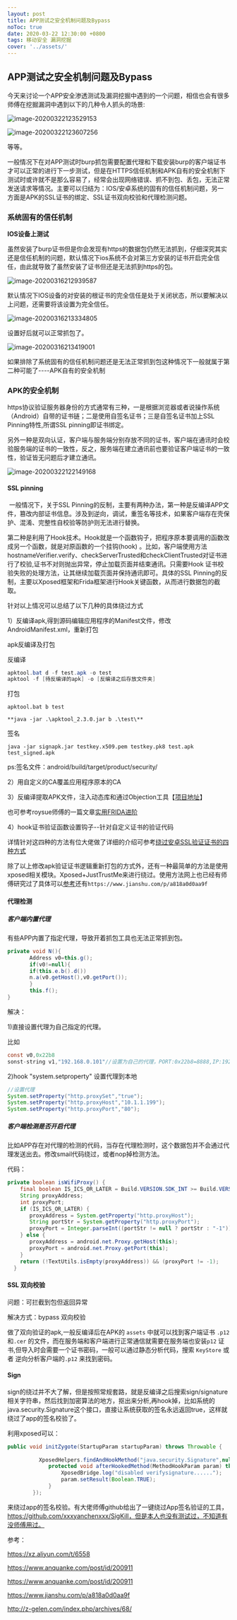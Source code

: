 ```yaml
---
layout: post
title: APP测试之安全机制问题及Bypass
noToc: true
date: 2020-03-22 12:30:00 +0800
tags: 移动安全 漏洞挖掘
cover: '../assets/' 
---
```


##  APP测试之安全机制问题及Bypass

今天来讨论一个APP安全渗透测试及漏洞挖掘中遇到的一个问题，相信也会有很多师傅在挖掘漏洞中遇到以下的几种令人抓头的场景:

![image-20200322123529153]({{site.baseurl}}/assets/images/app-burp/1.png)

![image-20200322123607256]({{site.baseurl}}/assets/images/app-burp/6.png)

等等。

一般情况下在对APP测试时burp抓包需要配置代理和下载安装burp的客户端证书才可以正常的进行下一步测试，但是在HTTPS信任机制和APK自有的安全机制下测试时或许就不是那么容易了，经常会出现网络错误、抓不到包、丢包，无法正常发送请求等情况。主要可以归结为：IOS/安卓系统的固有的信任机制问题，另一方面是APK的SSL证书的绑定、SSL证书双向校验和代理检测问题。

### 系统固有的信任机制

**IOS设备上测试**

虽然安装了burp证书但是你会发现有https的数据包仍然无法抓到，仔细深究其实还是信任机制的问题，默认情况下ios系统不会对第三方安装的证书开启完全信任，由此就导致了虽然安装了证书但还是无法抓到https的包。

![image-20200316212939587]({{site.baseurl}}/assets/images/app-burp/2.png)

默认情况下IOS设备的对安装的根证书的完全信任是处于关闭状态，所以要解决以上问题，还需要将该设置为完全信任。

![image-20200316213334805]({{site.baseurl}}/assets/images/app-burp/3.png)

设置好后就可以正常抓包了。

![image-20200316213419001]({{site.baseurl}}/assets/images/app-burp/4.png)



如果排除了系统固有的信任机制问题还是无法正常抓到包这种情况下一般就属于第二种可能了----APK自有的安全机制

### APK的安全机制

https协议验证服务器身份的方式通常有三种，一是根据浏览器或者说操作系统（Android）自带的证书链；二是使用自签名证书；三是自签名证书加上SSL Pinning特性,所谓SSL pinning即证书绑定。

另外一种是双向认证，客户端与服务端分别存放不同的证书，客户端在通讯时会校验服务端的证书的一致性，反之，服务端在建立通讯前也要验证客户端证书的一致性，验证皆无问题后才建立通讯。



![image-20200322122149168]({{site.baseurl}}/assets/images/app-burp/5.png)

#### SSL pinning

​      一般情况下，关于SSL Pinning的反制，主要有两种办法，第一种是反编译APP文件，篡改内部证书信息。涉及到逆向，调试，重签名等技术，如果客户端存在壳保护、混淆、完整性自校验等防护则无法进行替换。

​      第二种是利用了Hook技术。Hook就是一个函数钩子，把程序原本要调用的函数改成另一个函数，就是对原函数的一个挂钩(hook) 。比如，客户端使用方法hostnameVerifier.verify、checkServerTrusted和checkClientTrusted对证书进行了校验,证书不对则抛出异常，停止加载页面并结束通讯。只需要Hook 证书校验失败的处理方法，让其继续加载页面并保持通讯即可。具体的SSL Pinning的反制，主要以Xposed框架和Frida框架进行Hook关键函数，从而进行数据包的截取。

针对以上情况可以总结了以下几种的具体绕过方式

1）反编译apk,得到源码编辑应用程序的Manifest文件，修改 AndroidManifest.xml，重新打包

apk反编译及打包

反编译

```java
apktool.bat d -f test.apk -o test   
apktool -f [待反编译的apk] -o [反编译之后存放文件夹]
```

打包

`apktool.bat b test`

`**java -jar .\apktool_2.3.0.jar b .\test\**`

签名

`java -jar signapk.jar testkey.x509.pem testkey.pk8 test.apk test_signed.apk `

ps:签名文件：android/build/target/product/security/

2）用自定义的CA覆盖应用程序原本的CA

3）反编译提取APK文件，注入动态库和通过Objection工具【[项目地址](https://github.com/sensepost/objection)】

也可参考roysue师傅的一篇文章[实用FRIDA进阶](https://www.anquanke.com/member/131652)[](https://www.anquanke.com/post/id/197670)

4）hook证书验证函数设置钩子--针对自定义证书的验证代码

详情针对这四种的方法有位大佬做了详细的介绍可参考[绕过安卓SSL验证证书的四种方式](https://www.freebuf.com/articles/terminal/161472.html)

除了以上修改apk验证证书逻辑重新打包的方式外，还有一种最简单的方法是使用xposed相关模块。Xposed+JustTrustMe来进行绕过。使用方法网上也已经有师傅研究过了具体可以[参考](https://xz.aliyun.com/t/6558)还有`https://www.jianshu.com/p/a818a0d0aa9f`

#### 代理检测

##### 客户端内置代理

有些APP内置了指定代理，导致开着抓包工具也无法正常抓到包。

```java
private void N(){
       Address v0=this.g();
       if(v0!=null){
       if(this.e.b().d())
       n.a(v0.getHost(),v0.getPort());
       }
       this.f();
}
```

解决：

1)直接设置代理为自己指定的代理。

比如

```java
const v0,0x22b8
sonst-string v1,"192.168.0.101"//设置为自己的代理，PORT:0x22b8=8888,IP:192.168.0.101
```



2)hook "system.setproperty" 设置代理到本地

```java
//设置代理
System.setProperty("http.proxySet","true");
System.setProperty("http.proxyHost","10.1.1.199");
System.setProperty("http.proxyPort","80");
```

##### 客户端检测是否开启代理

比如APP存在对代理的检测的代码，当存在代理检测时，这个数据包并不会通过代理发送出去。修改smail代码绕过，或者nop掉检测方法。

代码：

```java
private boolean isWifiProxy() {
    final boolean IS_ICS_OR_LATER = Build.VERSION.SDK_INT >= Build.VERSION_CODES.ICE_CREAM_SANDWICH;
    String proxyAddress;
    int proxyPort;
    if (IS_ICS_OR_LATER) {
       proxyAddress = System.getProperty("http.proxyHost");
       String portStr = System.getProperty("http.proxyPort");
       proxyPort = Integer.parseInt((portStr != null ? portStr : "-1"));
    } else {
       proxyAddress = android.net.Proxy.getHost(this);
       proxyPort = android.net.Proxy.getPort(this);
    }
    return (!TextUtils.isEmpty(proxyAddress)) && (proxyPort != -1);
  }
```

#### SSL 双向校验

问题：可拦截到包但返回异常

解决方式：bypass 双向校验

做了双向验证的apk,一般反编译后在APK的 `assets` 中就可以找到客户端证书 `.p12` 和`.cer` 的文件，而在服务端和客户端进行正常通信就需要在服务端也安装`p12` 证书,但导入时会需要一个证书密码，一般可以通过静态分析代码，搜索 `KeyStore` 或者 逆向分析客户端的`.p12` 来找到密码。

#### Sign

sign的绕过并不大了解，但是按照常规套路，就是反编译之后搜索sign/signature相关字符串，然后找到加密算法的地方，抠出来分析,再hook掉，比如系统的java.security.Signature这个接口，直接让系统获取的签名永远返回true，这样就绕过了app的签名校验了。

利用xposed可以：

```java
public void initZygote(StartupParam startupParam) throws Throwable {
     
          XposedHelpers.findAndHookMethod("java.security.Signature",null,"verify", byte[].class,new XC_MethodHook(){
             protected void afterHookedMethod(MethodHookParam param) throws Throwable {
                 XposedBridge.log("disabled verifysignature......");
                 param.setResult(Boolean.TRUE);
             }  
        });
```

来绕过app的签名校验。有大佬师傅github给出了一键绕过App签名验证的工具，https://github.com/xxxyanchenxxx/SigKill，但是本人也没有测试过，不知道有没师傅用过。

参考：

https://xz.aliyun.com/t/6558

https://www.anquanke.com/post/id/200911

https://www.anquanke.com/post/id/200911

https://www.jianshu.com/p/a818a0d0aa9f

http://z-gelen.com/index.php/archives/68/